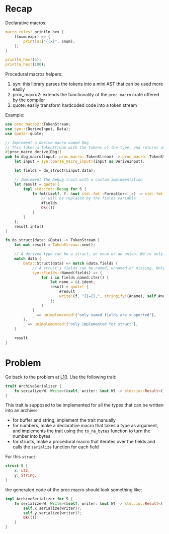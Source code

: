 # Recap

Declarative macros:
```rs
macro_rules! println_hex {
    ($num:expr) => {
        println!("{:x}", $num);
    };
}

println_hex!(5);
println_hex!(100);
```

Procedural macros helpers:
1. syn: this library parses the tokens into a mini AST that can be used more easily
2. proc_macro2: extends the functionality of the `proc_macro` crate offered by the compiler
3. quote: easily transform hardcoded code into a token stream

Example:
```rs
use proc_macro2::TokenStream;
use syn::{DeriveInput, Data};
use quote::quote;

// Implement a derive macro named Dbg
// This takes a TokenStream with the tokens of the type, and returns another TokenStream with the tokens to be added to the code
#[proc_macro_derive(Dbg)]
pub fn dbg_macro(input: proc_macro::TokenStream) -> proc_macro::TokenStream {
    let input = syn::parse_macro_input!(input as DeriveInput);

    let fields = do_struct(&input.data);

    // Implement the Debug trait with a custom implementation
    let result = quote!(
        impl std::fmt::Debug for S {
            fn fmt(&self, f: &mut std::fmt::Formatter<'_>) -> std::fmt::Result {
                // will be replaced by the fields variable
                #fields
                Ok(())
            }
        }
    );
    result.into()
}

fn do_struct(data: &Data) -> TokenStream {
    let mut result = TokenStream::new();

    // A derived type can be a struct, an enum or an union. We're only interested in the struct
    match data {
        Data::Struct(data) => match &data.fields {
            // A struct's fields can be named, unnamed or missing. Only deal with the named fields
            syn::Fields::Named(fields) => {
                for i in fields.named.iter() {
                    let name = &i.ident;
                    result = quote! {
                        #result
                        write!(f, "{}={},", stringify!(#name), self.#name)?;
                    };
                }
            }
            _ => unimplemented!("only named fields are supported"),
        },
        _ => unimplemented!("only implemented for struct"),
    }

    result
}
```

# Problem

Go back to the problem at [L10](../l10/readme.md). Use the following trait:
```rs
trait ArchiveSerializer {
    fn serialize<W: Write>(&self, writer: &mut W) -> std::io::Result<()>;
}
```
This trait is supposed to be implemented for all the types that can be written into an archive:
- for buffer and string, implement the trait manually
- for numbers, make a declarative macro that takes a type as argument, and implements the trait using the `to_ne_bytes` function to turn the number into bytes
- for structs, make a procedural macro that iterates over the fields and calls the `serialize` function for each field

For this `struct`:
```rs
struct S {
    x: u32,
    y: String,
}
```
the generated code of the proc macro should look something like:
```rs
impl ArchiveSerializer for S {
    fn serialize<W: Write>(&self, writer: &mut W) -> std::io::Result<()> {
        self.x.serialize(writer)?;
        self.y.serialize(writer)?;
        Ok(())
    }
}
```